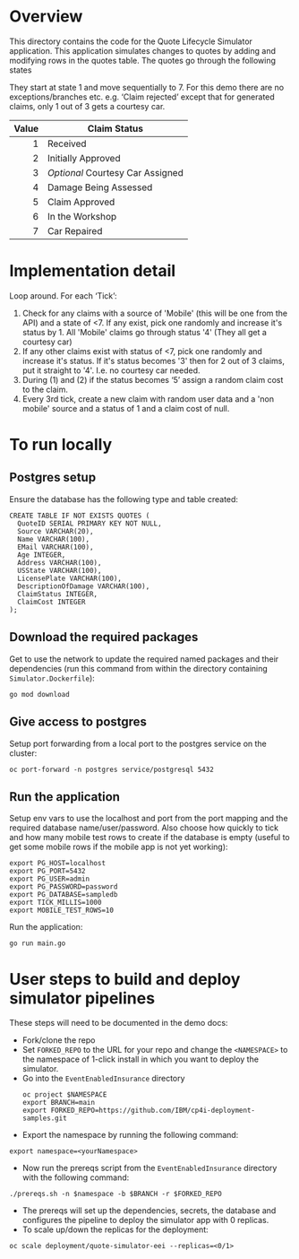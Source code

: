 # Overview
This directory contains the code for the Quote Lifecycle Simulator application.
This application simulates changes to quotes by adding and modifying rows in
the quotes table. The quotes go through the following states


They start at state 1 and move sequentially to 7. For this demo there are no exceptions/branches etc.
e.g. ‘Claim rejected’ except that for generated claims, only 1 out of 3 gets a
courtesy car.

Value | Claim Status
-----:| ------------
1     | Received
2     | Initially Approved
3     | *Optional* Courtesy Car Assigned
4     | Damage Being Assessed
5     | Claim Approved
6     | In the Workshop
7     | Car Repaired

# Implementation detail
Loop around. For each ‘Tick’:
1. Check for any claims with a source of 'Mobile' (this will be one from the API) and a state of <7. If any exist, pick one randomly and increase it's status by 1. All 'Mobile' claims go through status '4' (They all get a courtesy car)
2. If any other claims exist with status of <7, pick one randomly and increase it's status. If it's status becomes '3' then for 2 out of 3 claims, put it straight to '4'. I.e. no courtesy car needed.
3. During (1) and (2) if the status becomes ‘5’ assign a random claim cost to the claim.
4. Every 3rd tick, create a new claim with random user data and a 'non mobile' source and a status of 1 and a claim cost of null.

# To run locally
## Postgres setup
Ensure the database has the following type and table created:
```
CREATE TABLE IF NOT EXISTS QUOTES (
  QuoteID SERIAL PRIMARY KEY NOT NULL,
  Source VARCHAR(20),
  Name VARCHAR(100),
  EMail VARCHAR(100),
  Age INTEGER,
  Address VARCHAR(100),
  USState VARCHAR(100),
  LicensePlate VARCHAR(100),
  DescriptionOfDamage VARCHAR(100),
  ClaimStatus INTEGER,
  ClaimCost INTEGER
);
```

## Download the required packages
Get to use the network to update the required named packages and their dependencies (run this command from within the directory containing `Simulator.Dockerfile`):
```
go mod download
```

## Give access to postgres
Setup port forwarding from a local port to the postgres service on the cluster:
```
oc port-forward -n postgres service/postgresql 5432
```
## Run the application
Setup env vars to use the localhost and port from the port mapping and the required database name/user/password. Also choose how quickly to tick and how many mobile test rows to create if the database is empty (useful to get some mobile rows if the mobile app is not yet working):
```
export PG_HOST=localhost
export PG_PORT=5432
export PG_USER=admin
export PG_PASSWORD=password
export PG_DATABASE=sampledb
export TICK_MILLIS=1000
export MOBILE_TEST_ROWS=10
```
Run the application:
```
go run main.go
```

# User steps to build and deploy simulator pipelines
These steps will need to be documented in the demo docs:
- Fork/clone the repo
- Set `FORKED_REPO` to the URL for your repo and change the `<NAMESPACE>` to the namespace of 1-click install in which you want to deploy the simulator.
- Go into the `EventEnabledInsurance` directory
  ```
  oc project $NAMESPACE
  export BRANCH=main
  export FORKED_REPO=https://github.com/IBM/cp4i-deployment-samples.git

- Export the namespace by running the following command:
```
export namespace=<yourNamespace>
```
- Now run the prereqs script from the `EventEnabledInsurance` directory with the following command:
```
./prereqs.sh -n $namespace -b $BRANCH -r $FORKED_REPO
```
- The prereqs will set up the dependencies, secrets, the database and configures the pipeline to deploy the simulator app with 0 replicas.
- To scale up/down the replicas for the deployment:
```
oc scale deployment/quote-simulator-eei --replicas=<0/1>
```